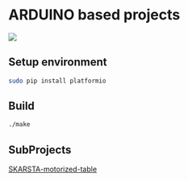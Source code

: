 # ARDUINO based projects

![](https://i.pinimg.com/originals/e5/59/12/e55912dd26a1663443e5ca532a4ebc60.png)

## Setup environment

```bash
sudo pip install platformio
```

## Build

```bash
./make
```

## SubProjects

[SKARSTA-motorized-table](skarsta/README.md)
